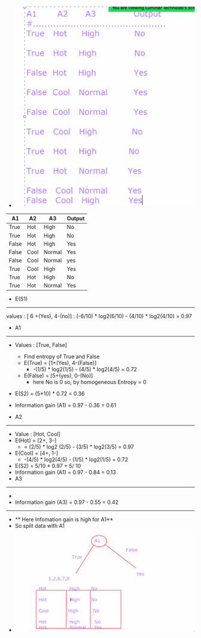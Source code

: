 - ![](png_file/Problem.png)

| A1   | A2  | A3     | Output |
|------|-----|--------|--------|
| True | Hot | High   | No     |
| True | Hot | High   | No     |
|False | Hot | High   | Yes    |
| False | Cool | Normal | Yes |
| False | Cool | Normal | yes |
| True | Cool | High   | Yes|
|True | Hot | High   | No |
|True | Hot | Normal | Yes


- E(S1)
---

values : [ 6 +(Yes), 4-(no)]
        : (-6/10) * log2(6/10) - (4/10) * log2(4/10) = 0.97

- A1
---
  - Values : [True, False]
    - Find entropy of True and False
    - E(True) = [1+(Yes), 4-(False)]
      - -(1/5) * log2(1/5) - (4/5) * log2(4/5) = 0.72
    - E(False) = [5+(yes), 0-(No)]
      - here No is 0 so, by homogeneous Entropy = 0 

- E(S2) = (5*10) * 0.72 = 0.36
- Information gain (A1) = 0.97 - 0.36 = 0.61

- A2
---

  - Value : [Hot, Cool]
  - E(Hot) = [2+, 3-]
    -  = (2/5) * log2 (2/5) - (3/5) * log2(3/5) = 0.97
  - E(Cool) = [4+, 1-]
    - -(4/5) * log2(4/5) - (1/5) * log2(1/5) = 0.72
  - E(S2) = 5/10 * 0.97 + 5/ 10 
- Information gain (A1) = 0.97 - 0.84 = 0.13
- A3
----
- 
- Information gain (A3) = 0.97 - 0.55 = 0.42
----
- ** Here Infomation gain is high for A1**
- So split data with A1
- ![](png_file/tree.png)
